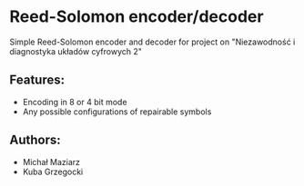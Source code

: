 # Reed-Solomon encoder/decoder

Simple Reed-Solomon encoder and decoder for project on "Niezawodność i diagnostyka układów cyfrowych 2"

## Features:
- Encoding in 8 or 4 bit mode
- Any possible configurations of repairable symbols

## Authors: 
- Michał Maziarz
- Kuba Grzegocki